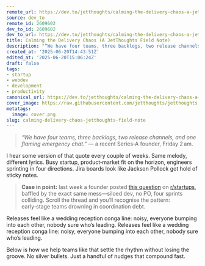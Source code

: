 ```yaml
---
remote_url: https://dev.to/jetthoughts/calming-the-delivery-chaos-a-jetthoughts-field-note-5d96
source: dev_to
remote_id: 2609602
dev_to_id: 2609602
dev_to_url: https://dev.to/jetthoughts/calming-the-delivery-chaos-a-jetthoughts-field-note-5d96
title: Calming the Delivery Chaos (A JetThoughts Field Note)
description: "“We have four teams, three backlogs, two release channels, and one flaming emergency chat.”  — a..."
created_at: '2025-06-20T14:43:51Z'
edited_at: '2025-06-20T15:06:24Z'
draft: false
tags:
- startup
- webdev
- development
- productivity
canonical_url: https://dev.to/jetthoughts/calming-the-delivery-chaos-a-jetthoughts-field-note-5d96
cover_image: https://raw.githubusercontent.com/jetthoughts/jetthoughts.github.io/master/content/blog/calming-delivery-chaos-jetthoughts-field-note/cover.png
metatags:
  image: cover.png
slug: calming-delivery-chaos-jetthoughts-field-note
---
```

> *“We have four teams, three backlogs, two release channels, and one flaming emergency chat.”*  — a recent Series‑A founder, Friday 2 am.

I hear some version of that quote every couple of weeks. Same melody, different lyrics. Busy startup, product‑market fit on the horizon, engineers sprinting in four directions. Jira boards look like Jackson Pollock got hold of sticky notes.

> **Case in point:** last week a founder posted [this question](https://www.reddit.com/r/startups/comments/1k2etcj/is_it_normal_for_dev_teams_to_operate_like_this_i/) on [r/startups](https://www.reddit.com/r/startups/), baffled by the exact same mess—siloed dev, no PO, four sprints colliding. Scroll the thread and you’ll recognise the pattern: early‑stage teams drowning in coordination debt.

Releases feel like a wedding reception conga line: noisy, everyone bumping into each other, nobody sure who’s leading. Releases feel like a wedding reception conga line: noisy, everyone bumping into each other, nobody sure who’s leading.

Below is how we help teams like that settle the rhythm without losing the groove. No silver bullets. Just a handful of nudges that compound fast.

